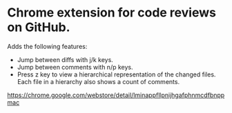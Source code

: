 # Chrome extension for code reviews on GitHub.
Adds the following features:
- Jump between diffs with j/k keys.
- Jump between comments with n/p keys.
- Press z key to view a hierarchical representation of the changed files. Each file in a hierarchy also shows a count of comments.

https://chrome.google.com/webstore/detail/lminappfllpnijhgafphnmcdfbnppmac

